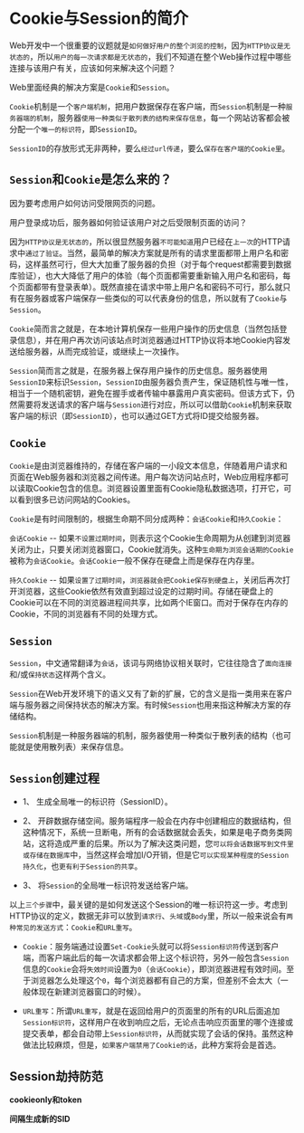 
# Cookie与Session的简介

Web开发中一个很重要的议题就是`如何做好用户的整个浏览的控制`，因为`HTTP协议是无状态的`，所以`用户的每一次请求都是无状态的`，我们不知道在整个Web操作过程中哪些连接与该用户有关，应该如何来解决这个问题？

Web里面经典的解决方案是`Cookie`和`Session`。

`Cookie`机制是一个`客户端机制`，把用户数据保存在客户端，而`Session`机制是一种`服务器端的机制`，服务器`使用一种类似于散列表的结构来保存信息`，每一个网站访客都会被分配一个`唯一的标识符`，即`SessionID`。

`SessionID`的存放形式无非两种，要么`经过url传递`，要么`保存在客户端的Cookie里`。


## `Session`和`Cookie`是怎么来的？

因为要考虑用户如何访问受限网页的问题。

用户登录成功后，服务器如何验证该用户对之后受限制页面的访问？

因为`HTTP协议是无状态的`，所以很显然服务器`不可能知道`用户已经在`上一次`的HTTP请求中`通过了验证`。当然，最简单的解决方案就是所有的请求里面都带上用户名和密码，这样虽然可行，但大大加重了服务器的负担（对于每个request都需要到数据库验证），也大大降低了用户的体验（每个页面都需要重新输入用户名和密码，每个页面都带有登录表单）。既然直接在请求中带上用户名和密码不可行，那么就只有在服务器或客户端保存一些类似的可以代表身份的信息，所以就有了`Cookie`与`Session`。

`Cookie`简而言之就是，在本地计算机保存一些用户操作的历史信息（当然包括登录信息），并在用户再次访问该站点时浏览器通过HTTP协议将本地Cookie内容发送给服务器，从而完成验证，或继续上一次操作。

`Session`简而言之就是，在服务器上保存用户操作的历史信息。服务器使用`SessionID`来标识`Session`，`SessionID`由服务器负责产生，保证随机性与唯一性，相当于一个随机密钥，避免在握手或者传输中暴露用户真实密码。但该方式下，仍然需要将发送请求的客户端与`Session`进行对应，所以可以借助`Cookie`机制来获取客户端的标识（即`SessionID`），也可以通过GET方式将ID提交给服务器。


## `Cookie`

`Cookie`是由浏览器维持的，存储在客户端的一小段文本信息，伴随着用户请求和页面在Web服务器和浏览器之间传递。用户每次访问站点时，Web应用程序都可以读取Cookie包含的信息。浏览器设置里面有Cookie隐私数据选项，打开它，可以看到很多已访问网站的Cookies。

`Cookie`是有时间限制的，根据生命期不同分成两种：`会话Cookie`和`持久Cookie`：

`会话Cookie` -- 如果`不设置过期时间`，则表示这个Cookie生命周期为从创建到浏览器关闭为止，只要关闭浏览器窗口，Cookie就消失。这种`生命期为浏览会话期的Cookie`被称为`会话Cookie`。`会话Cookie`一般不保存在硬盘上而是保存在内存里。

`持久Cookie` -- 如果`设置了过期时间`，`浏览器就会把Cookie保存到硬盘上`，关闭后再次打开浏览器，这些Cookie依然有效直到超过设定的过期时间。存储在硬盘上的Cookie可以在不同的浏览器进程间共享，比如两个IE窗口。而对于保存在内存的Cookie，不同的浏览器有不同的处理方式。


## `Session`

`Session`，中文通常翻译为`会话`，该词与网络协议相关联时，它往往隐含了`面向连接`和/或`保持状态`这样两个含义。

`Session`在Web开发环境下的语义又有了新的扩展，它的含义是指一类用来在客户端与服务器之间保持状态的解决方案。有时候`Session`也用来指这种解决方案的存储结构。

`Session`机制是一种服务器端的机制，服务器使用一种类似于散列表的结构（也可能就是使用散列表）来保存信息。


## `Session`创建过程

- 1、 生成全局唯一的标识符（SessionID）。

- 2、 开辟数据存储空间。服务端程序一般会在内存中创建相应的数据结构，但这种情况下，系统一旦断电，所有的会话数据就会丢失，如果是电子商务类网站，这将造成严重的后果。所以为了解决这类问题，您`可以将会话数据写到文件里或存储在数据库`中，当然这样会增加I/O开销，但是它`可以实现某种程度的Session持久化`，也`更有利于Session的共享`。

- 3、 将`Session`的全局唯一标识符发送给客户端。

以上`三个步骤`中，最关键的是如何发送这个Session的唯一标识符这一步。考虑到HTTP协议的定义，数据无非可以放到`请求行`、`头域`或`Body`里，所以一般来说会有`两种常见的发送方式`：`Cookie`和`URL重写`。

- `Cookie`：服务端通过设置`Set-Cookie`头就可以将`Session标识符`传送到客户端，而客户端此后的每一次请求都会带上这个标识符，另外一般包含`Session`信息的`Cookie`会将`失效时间`设置为`0`（`会话Cookie`），即浏览器进程有效时间。至于浏览器怎么处理这个`0`，每个浏览器都有自己的方案，但差别不会太大（一般体现在新建浏览器窗口的时候）。

- `URL重写`：所谓`URL重写`，就是在返回给用户的页面里的所有的URL后面追加`Session标识符`，这样用户在收到响应之后，无论点击响应页面里的哪个连接或提交表单，都会自动带上`Session标识符`，从而就实现了会话的保持。虽然这种做法比较麻烦，但是，`如果客户端禁用了Cookie的话`，此种方案将会是首选。


## Session劫持防范

**cookieonly和token**

**间隔生成新的SID**

